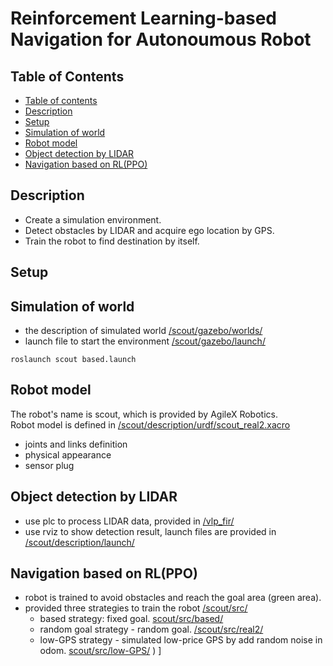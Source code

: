 # Reinforcement Learning-based Navigation for Autonoumous Robot

## Table of Contents  
- [Table of contents](#table-of-contents)  
- [Description](#description)  
- [Setup](#setup)  
- [Simulation of world](#simulation-of-world)  
- [Robot model](#robot-model)  
- [Object detection by LIDAR](#object-detection-by-LIDAR)  
- [Navigation based on RL(PPO)](#navigation-based-on-RL(PPO))  

## Description  
- Create a simulation environment.
- Detect obstacles by LIDAR and acquire ego location by GPS.
- Train the robot to find destination by itself.

## Setup  

## Simulation of world  
- the description of simulated world [/scout/gazebo/worlds/](./scout/gazebo/worlds/)  
- launch file to start the environment [/scout/gazebo/launch/](./scout/gazebo/launch/)  
```
roslaunch scout based.launch
```

## Robot model
The robot's name is scout, which is provided by AgileX Robotics.  
Robot model is defined in [/scout/description/urdf/scout_real2.xacro](./scout/description/urdf/scout_real2.xacro)  
   - joints and links definition  
   - physical appearance  
   - sensor plug  

## Object detection by LIDAR  
- use plc to process LIDAR data, provided in [/vlp_fir/](./vlp_fir/)  
- use rviz to show detection result, launch files are provided in [/scout/description/launch/](./scout/description/launch/)  

## Navigation based on RL(PPO)  
- robot is trained to avoid obstacles and reach the goal area (green area).  
- provided three strategies to train the robot [/scout/src/](./scout/src/)   
   - based strategy: fixed goal.  [scout/src/based/](./scout/src/based/)
   - random goal strategy - random goal.  [/scout/src/real2/](./scout/src/real2/)
   - low-GPS strategy - simulated low-price GPS by add random noise in odom. [scout/src/low-GPS/](./scout/src/low-GPS/)
)
]
